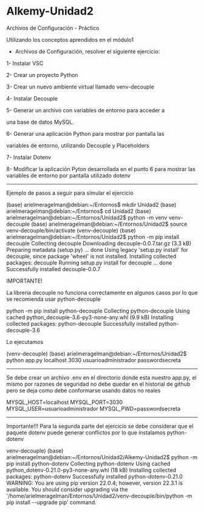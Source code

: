 # Alkemy-Unidad2
Archivos de Configuración - Práctico


Utilizando los conceptos aprendidos en el módulo1
- Archivos de Configuración, resolver el siguiente ejercicio:


1- Instalar VSC

2- Crear un proyecto Python

3- Crear un nuevo ambiente virtual llamado venv-decouple

4- Instalar Decouple

5- Generar un archivo con variables de entorno para acceder a

una base de datos MySQL.

6- Generar una aplicación Python para mostrar por pantalla las

variables de entorno, utilizando Decouple y Placeholders

7- Instalar Dotenv

8- Modificar la aplicación Pyton desarrollada en el punto 6 para
mostrar las variables de entorno por pantalla utilizado dotenv



---------------------------

Ejemplo de pasos a seguir para simular el ejercicio

(base) arielmeragelman@debian:~/Entornos$ mkdir Unidad2
(base) arielmeragelman@debian:~/Entornos$ cd Unidad2
(base) arielmeragelman@debian:~/Entornos/Unidad2$ python -m venv venv-decouple
(base) arielmeragelman@debian:~/Entornos/Unidad2$ source venv-decouple/bin/activate
(venv-decouple) (base) arielmeragelman@debian:~/Entornos/Unidad2$ python -m pip install decouple
Collecting decouple
  Downloading decouple-0.0.7.tar.gz (3.3 kB)
  Preparing metadata (setup.py) ... done
Using legacy 'setup.py install' for decouple, since package 'wheel' is not installed.
Installing collected packages: decouple
  Running setup.py install for decouple ... done
Successfully installed decouple-0.0.7


IMPORTANTE!

La libreria decouple no funciona correctamente en algunos casos por lo que se recomienda usar python-decouple

python -m pip install python-decouple
Collecting python-decouple
  Using cached python_decouple-3.6-py3-none-any.whl (9.9 kB)
Installing collected packages: python-decouple
Successfully installed python-decouple-3.6


Lo ejecutamos 

(venv-decouple) (base) arielmeragelman@debian:~/Entornos/Unidad2$ python app.py
localhost
3030
usuarioadministrador
passwordsecreta




-----------------------

Se debe crear un archivo .env en el directorio donde esta nuestro app.py, el mismo por razones de seguridad no debe quedar en el historial de github pero se deja como debe conformarse usando datos no reales

MYSQL_HOST=localhost
MYSQL_PORT=3030
MYSQL_USER=usuarioadministrador
MYSQL_PWD=passwordsecreta

-----------------

Importante!!!
Para la segunda parte del ejercicio se debe considerar que el paquete dotenv puede generar conflictos por lo que instalamos python-dotenv

venv-decouple) (base) arielmeragelman@debian:~/Entornos/Unidad2/Alkemy-Unidad2$ python -m pip install python-dotenv
Collecting python-dotenv
  Using cached python_dotenv-0.21.0-py3-none-any.whl (18 kB)
Installing collected packages: python-dotenv
Successfully installed python-dotenv-0.21.0
WARNING: You are using pip version 22.0.4; however, version 22.3.1 is available.
You should consider upgrading via the '/home/arielmeragelman/Entornos/Unidad2/venv-decouple/bin/python -m pip install --upgrade pip' command.
